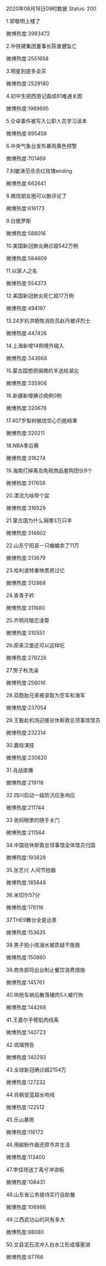 2020年08月18日09时数据
Status: 200

1.郭敬明上楼了

微博热度:3993472

2.中铁建集团董事长陈奋健坠亡

微博热度:2551658

3.明星到底多会买

微博热度:2529180

4.初中生把西游记画成81难通关图

微博热度:1989695

5.仝卓事件被写入公职人员学习读本

微博热度:895459

6.中央气象台发布暴雨黄色预警

微博热度:701469

7.刘敏涛范丞丞红玫瑰ending

微博热度:662641

8.微信朋友圈可以删评论了

微博热度:616173

9.白俄罗斯

微博热度:588016

10.美国新冠肺炎确诊超542万例

微博热度:584609

11.以家人之名

微博热度:554373

12.美国新冠肺炎死亡超17万例

微博热度:494197

13.24岁抗洪牺牲消防员赵丹被评烈士

微博热度:447426

14.上海新增14例境外输入

微博热度:343668

15.蒙古国想把捐赠的羊送给湖北

微博热度:335906

16.新疆新增确诊病例0例

微博热度:320678

17.407岁梨树被烧空心仍能结果

微博热度:320211

18.NBA季后赛

微博热度:318274

19.海南打掉离岛免税商品套购团伙9个

微博热度:317658

20.漂流为啥带个盆

微博热度:316529

21.蒙古国为什么捐赠3万只羊

微博热度:314602

22.山东宁阳县一只蛐蛐卖了11万

微博热度:313679

23.哈利波特重映票房过亿

微博热度:312868

24.青青子衿

微博热度:311680

25.齐明月暗恋凌霄

微博热度:310551

26.原来汉堡还可以这样吃

微博热度:278226

27.贺子秋洗澡

微博热度:256016

28.双胞胎兄弟被录取为空军和海军

微博热度:237054

29.王毅赴机场迎接驻休斯敦总领事馆馆员

微博热度:232314

30.鹿晗演技

微博热度:230820

31.肖战直播

微博热度:219118

32.四川启动一级防汛应急响应

微博热度:211744

33.爸妈眼里的随手关门

微博热度:211564

34.中国驻休斯敦总领事馆全体馆员归国

微博热度:193828

35.张艺兴 人间节拍器

微博热度:185848

36.米切尔57分

微博热度:178116

37.THE9舞台全是远景

微博热度:153635

38.男子拍小孩溺水被质疑不施救

微博热度:150860

39.商务部将出台制止餐饮浪费措施

微博热度:145761

40.哄抢车祸后散落猪肉5人被行拘

微博热度:144268

41.王嘉尔手臂肌肉线条

微博热度:140723

42.琉璃预告

微博热度:140293

43.全球新冠确诊超2154万

微博热度:127232

44.肖枫安蓝超长吻戏

微博热度:122512

45.乐山暴雨

微博热度:116172

46.用碳粉作画还原市井生活

微博热度:113400

47.李佳琦送丁禹兮冲浪板

微博热度:108431

48.山东省公务接待实行自助餐

微博热度:106986

49.江西武功山的风有多大

微博热度:88080

50.文县泥石流冲入白水江形成堰塞湖

微博热度:87766

